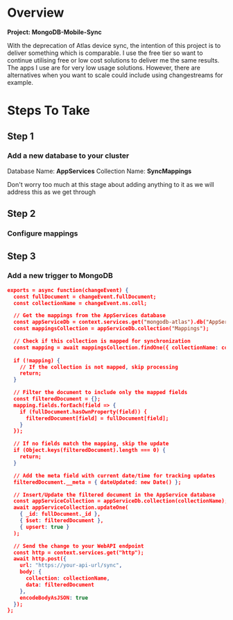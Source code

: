 # Overview

**Project: MongoDB-Mobile-Sync**

With the deprecation of Atlas device sync, the intention of this project is to deliver something which is comparable. I use the free tier so want to continue utilising free or low cost solutions to deliver me the same results. The apps I use are for very low usage solutions. However, there are alternatives when you want to scale could include using changestreams for example.

# Steps To Take

## Step 1

### Add a new database to your cluster

Database Name: **AppServices** 
Collection Name: **SyncMappings**

Don't worry too much at this stage about adding anything to it as we will address this as we get through

## Step 2

### Configure mappings



## Step 3

### Add a new trigger to MongoDB

``` json
exports = async function(changeEvent) {
  const fullDocument = changeEvent.fullDocument;
  const collectionName = changeEvent.ns.coll;

  // Get the mappings from the AppServices database
  const appServiceDb = context.services.get("mongodb-atlas").db("AppService");
  const mappingsCollection = appServiceDb.collection("Mappings");

  // Check if this collection is mapped for synchronization
  const mapping = await mappingsCollection.findOne({ collectionName: collectionName });
  
  if (!mapping) {
    // If the collection is not mapped, skip processing
    return;
  }

  // Filter the document to include only the mapped fields
  const filteredDocument = {};
  mapping.fields.forEach(field => {
    if (fullDocument.hasOwnProperty(field)) {
      filteredDocument[field] = fullDocument[field];
    }
  });

  // If no fields match the mapping, skip the update
  if (Object.keys(filteredDocument).length === 0) {
    return;
  }

  // Add the meta field with current date/time for tracking updates
  filteredDocument.__meta = { dateUpdated: new Date() };

  // Insert/Update the filtered document in the AppService database
  const appServiceCollection = appServiceDb.collection(collectionName);
  await appServiceCollection.updateOne(
    { _id: fullDocument._id },
    { $set: filteredDocument },
    { upsert: true }
  );

  // Send the change to your WebAPI endpoint
  const http = context.services.get("http");
  await http.post({
    url: "https://your-api-url/sync",
    body: { 
      collection: collectionName, 
      data: filteredDocument 
    },
    encodeBodyAsJSON: true
  });
};
```
